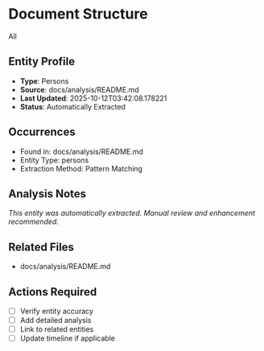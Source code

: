 # Document Structure

All

## Entity Profile
- **Type**: Persons
- **Source**: docs/analysis/README.md
- **Last Updated**: 2025-10-12T03:42:08.178221
- **Status**: Automatically Extracted

## Occurrences
- Found in: docs/analysis/README.md
- Entity Type: persons
- Extraction Method: Pattern Matching

## Analysis Notes
*This entity was automatically extracted. Manual review and enhancement recommended.*

## Related Files
- docs/analysis/README.md

## Actions Required
- [ ] Verify entity accuracy
- [ ] Add detailed analysis
- [ ] Link to related entities
- [ ] Update timeline if applicable
